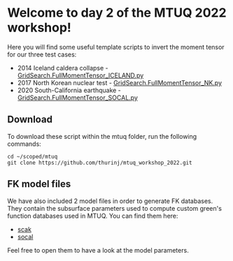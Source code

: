 # Welcome to day 2 of the MTUQ 2022 workshop!

Here you will find some useful template scripts to invert the moment tensor for our three test cases:

- 2014 Iceland caldera collapse -  [GridSearch.FullMomentTensor_ICELAND.py](https://github.com/thurinj/mtuq_workshop_2022/blob/main/GridSearch.FullMomentTensor_ICELAND.py)
- 2017 North Korean nuclear test -  [GridSearch.FullMomentTensor_NK.py](https://github.com/thurinj/mtuq_workshop_2022/blob/main/GridSearch.FullMomentTensor_NK.py)
- 2020 South-California earthquake -  [GridSearch.FullMomentTensor_SOCAL.py](https://github.com/thurinj/mtuq_workshop_2022/blob/main/GridSearch.FullMomentTensor_SOCAL.py)

## Download
To download these script within the mtuq folder, run the following commands:

	cd ~/scoped/mtuq
	git clone https://github.com/thurinj/mtuq_workshop_2022.git

## FK model files
We have also included 2 model files in order to generate FK databases. They contain the subsurface parameters used to compute custom green's function databases used in MTUQ. You can find them here:
- [scak](https://github.com/thurinj/mtuq_workshop_2022/blob/main/scak)
- [socal](https://github.com/thurinj/mtuq_workshop_2022/blob/main/scak)

Feel free to open them to have a look at the model parameters.
